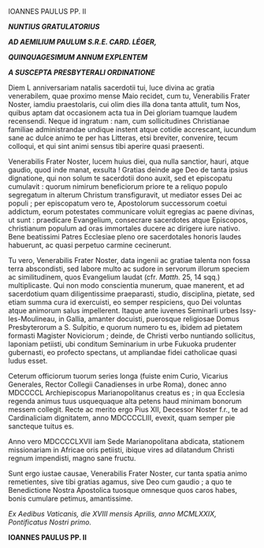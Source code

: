 IOANNES PAULUS PP. II

***NUNTIUS GRATULATORIUS***

***AD AEMILIUM PAULUM S.R.E. CARD. LÉGER,***

***QUINQUAGESIMUM ANNUM EXPLENTEM***

***A SUSCEPTA PRESBYTERALI ORDINATIONE***

Diem L anniversariam natalis sacerdotii tui, luce divina ac gratia venerabilem, quae proximo mense Maio recidet, cum tu, Venerabilis Frater Noster, iamdiu praestolaris, cui olim dies illa dona tanta attulit, tum Nos, quibus aptam dat occasionem acta tua in Dei gloriam tuamque laudem recensendi. Neque id ingratum : nam, cum sollicitudines Christianae familiae administrandae undique instent atque cotidie accrescant, iucundum sane ac dulce animo te per has Litteras, etsi breviter, convenire, tecum colloqui, et qui sint animi sensus tibi aperire quasi praesenti.

Venerabilis Frater Noster, lucem huius diei, qua nulla sanctior, hauri, atque gaudio, quod inde manat, exsulta ! Gratias deinde age Deo de tanta ipsius dignatione, qui non solum te sacerdotii dono auxit, sed et episcopatu cumulavit : quorum nimirum beneficiorum priore te a reliquo populo segregatum in alterum Christum transfiguravit, ut mediator esses Dei ac populi ; per episcopatum vero te, Apostolorum successorum coetui addictum, eorum potestates communicare voluit egregias ac paene divinas, ut sunt : praedicare Evangelium, consecrare sacerdotes atque Episcopos, christianum populum ad oras immortales ducere ac dirigere iure nativo. Bene beatissimi Patres Ecclesiae pleno ore sacerdotales honoris laudes habuerunt, ac quasi perpetuo carmine cecinerunt.

Tu vero, Venerabilis Frater Noster, data ingenii ac gratiae talenta non fossa terra abscondisti, sed labore multo ac sudore in servorum illorum speciem ac similitudinem, quos Evangelium laudat (cfr. *Matth.* 25, 14 sqq.) multiplicaste. Qui non modo conscientia munerum, quae manerent, et ad sacerdotium quam diligentissime praeparasti, studio, disciplina, pietate, sed etiam summa cura id exercuisti, eo semper respiciens, quo Dei voluntas atque animorum salus impellerent. Itaque ante iuvenes Seminarli urbes Issy-les-Moulineau, in Gallia, amanter docuisti, puerosque religiosae Domus Presbyterorum a S. Sulpitio, e quorum numero tu es, ibidem ad pietatem formasti Magister Noviciorum ; deinde, de Christi verbo nuntiando sollicitus, Iaponiam petiisti, ubi conditum Seminarium in urbe Fukuoka prudenter gubernasti, eo profecto spectans, ut ampliandae fidei catholicae quasi ludus esset.

Ceterum officiorum tuorum series longa (fuiste enim Curio, Vicarius Generales, Rector Collegii Canadienses in urbe Roma), donec anno MDCCCCL Archiepiscopus Marianopolitanus creatus es ; in qua Ecclesia regenda animus tuus usquequaque alta petens haud minimam bonorum messem cοllegit. Recte ac merito ergo Pius XII, Decessor Noster f.r., te ad Cardinaliciam dignitatem, anno MDCCCCLIII, evexit, quam semper pie sancteque tuitus es.

Anno vero MDCCCCLXVII iam Sede Marianopolitana abdicata, stationem missionariam in Africae oris petiisti, ibique vires ad dilatandum Christi regnum impendisti, magno sane fructu.

Sunt ergo iustae causae, Venerabilis Frater Noster, cur tanta spatia animo remetientes, sive tibi gratias agamus, sive Deo cum gaudio ; a quo te Benedictione Nostra Apostolica tuosque omnesque quos caros habes, bonis cumulare petimus, amantissime.

*Ex Aedibus Vaticanis, die XVIII mensis Aprilis, anno MCMLXXIX, Pontificatus Nostri primo.*

**IOANNES PAULUS PP. II**